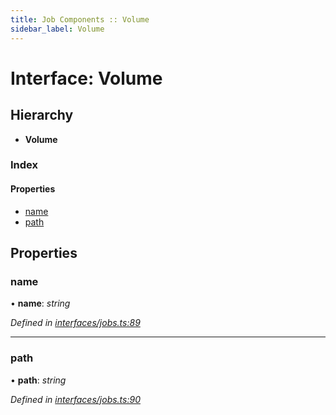 ```yaml
---
title: Job Components :: Volume
sidebar_label: Volume
---
```


# Interface: Volume

## Hierarchy

* **Volume**

### Index

#### Properties

* [name](volume.md#name)
* [path](volume.md#path)

## Properties

###  name

• **name**: *string*

*Defined in [interfaces/jobs.ts:89](https://github.com/terascope/teraslice/blob/7cdb60b1/packages/job-components/src/interfaces/jobs.ts#L89)*

___

###  path

• **path**: *string*

*Defined in [interfaces/jobs.ts:90](https://github.com/terascope/teraslice/blob/7cdb60b1/packages/job-components/src/interfaces/jobs.ts#L90)*
